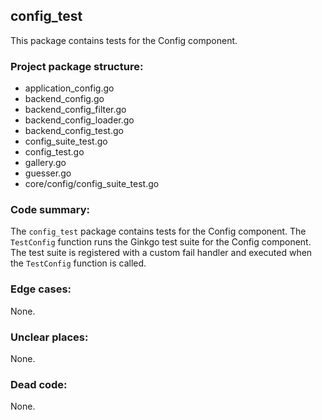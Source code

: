 ## config_test

This package contains tests for the Config component.

### Project package structure:
- application_config.go
- backend_config.go
- backend_config_filter.go
- backend_config_loader.go
- backend_config_test.go
- config_suite_test.go
- config_test.go
- gallery.go
- guesser.go
- core/config/config_suite_test.go

### Code summary:
The `config_test` package contains tests for the Config component. The `TestConfig` function runs the Ginkgo test suite for the Config component. The test suite is registered with a custom fail handler and executed when the `TestConfig` function is called.

### Edge cases:
None.

### Unclear places:
None.

### Dead code:
None.

